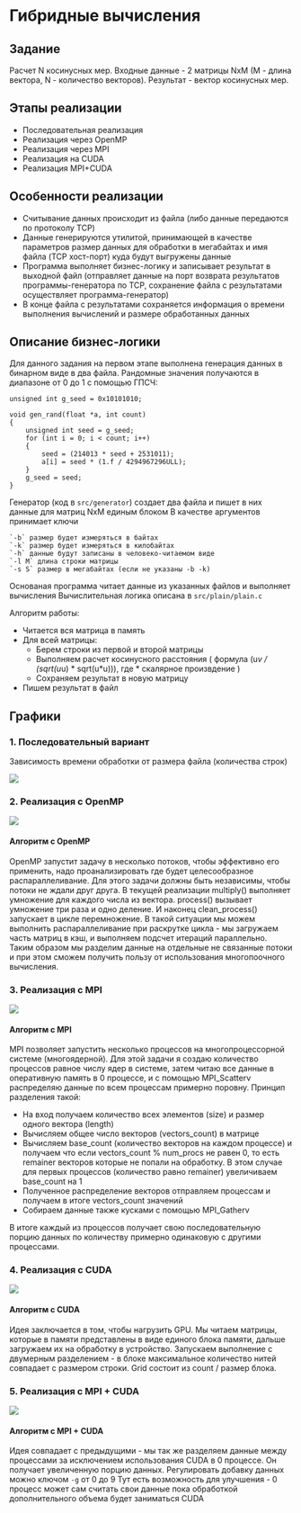 # Гибридные вычисления

## Задание

Расчет N косинусных мер. Входные данные - 2 матрицы NxM (M - длина вектора, N - количество векторов). Результат - вектор косинусных мер.

## Этапы реализации

- Последовательная реализация
- Реализация через OpenMP
- Реализация через MPI
- Реализация на CUDA
- Реализация MPI+CUDA

## Особенности реализации

- Считывание данных происходит из файла (либо данные передаются по протоколу TCP)
- Данные генерируются утилитой, принимающей в качестве параметров размер данных для обработки в мегабайтах и имя файла (TCP хост-порт) куда будут выгружены данные
- Программа выполняет бизнес-логику и записывает результат в выходной файл (отправляет данные на порт возврата результатов программы-генератора по TCP, сохранение файла с результатами осуществляет программа-генератор)
- В конце файла с результатами сохраняется информация о времени выполнения вычислений и размере обработанных данных

## Описание бизнес-логики

Для данного задания на первом этапе выполнена генерация данных в бинарном виде в два файла. Рандомные значения получаются в диапазоне от 0 до 1 с помощью ГПСЧ:

```
unsigned int g_seed = 0x10101010;

void gen_rand(float *a, int count)
{ 
    unsigned int seed = g_seed;
    for (int i = 0; i < count; i++)
    {
        seed = (214013 * seed + 2531011);
        a[i] = seed * (1.f / 4294967296ULL);
    }  
    g_seed = seed;
}
```

Генератор (код в `src/generator`) создает два файла и пишет в них данные для матриц NxM единым блоком
В качестве аргументов принимает ключи

    `-b` размер будет измеряться в байтах
    `-k` размер будет измеряться в килобайтах
    `-h` данные будут записаны в человеко-читаемом виде
    `-l M` длина строки матрицы
    `-s S` размер в мегабайтах (если не указаны -b -k)

Основаная программа читает данные из указанных файлов и выполняет вычисления
Вычислительная логика описана в `src/plain/plain.c`

Алгоритм работы:
- Читается вся матрица в память
- Для всей матрицы:
    - Берем строки из первой и второй матрицы
    - Выполняем расчет косинусного расстояния ( формула (u*v / (sqrt(u*u) * sqrt(u*u))), где * скалярное произвдение )
    - Сохраняем результат в новую матрицу
- Пишем результат в файл


## Графики

### 1. Последовательный вариант

Зависимость времени обработки от размера файла (количества строк)

![](./img/sequential.png)

### 2. Реализация с OpenMP

![](./img/openmp.png)

#### Алгоритм с OpenMP

OpenMP запустит задачу в несколько потоков, чтобы эффективно его применить, надо проанализировать где будет целесообразное распараллеливание. Для этого задачи должны быть независимы, чтобы потоки не ждали друг друга.
В текущей реализации multiply() выполняет умножение для каждого числа из вектора. process() вызывает умножение три раза и одно деление. И наконец clean_process() запускает в цикле перемножение. 
В такой ситуации мы можем выполнить распараллеливание при раскрутке цикла - мы загружаем часть матриц в кэш, и выполняем подсчет итераций параллельно.
Таким образом мы разделим данные на отдельные не связанные потоки и при этом сможем получить пользу от использования многопоочного вычисления.

### 3. Реализация с MPI

![](./img/mpi.png)

#### Алгоритм с MPI

MPI позволяет запустить несколько процессов на многопроцессорной системе (многоядерной). Для этой задачи я создаю количество процессов равное числу ядер в системе, затем читаю все данные в оперативную память в 0 процессе, и с помощью MPI_Scatterv распределяю данные по всем процессам примерно поровну.
Принцип разделения такой:
- На вход получаем количество всех элементов (size) и размер одного вектора (length)
- Вычисляем общее число векторов (vectors_count) в матрице
- Вычисляем base_count (количество векторов на каждом процессе) и получаем что если vectors_count % num_procs не равен 0, то есть remainer векторов которые не попали на обработку. В этом случае для первых процессов (количество равно remainer) увеличиваем base_count на 1
- Полученное распределение векторов отправляем процессам и получаем в итоге vectors_count значений
- Собираем данные также кусками с помощью MPI_Gatherv

В итоге каждый из процессов получает свою последовательную порцию данных по количеству примерно одинаковую с другими процессами.

### 4. Реализация с CUDA

![](./img/cuda.png)

#### Алгоритм с CUDA

Идея заключается в том, чтобы нагрузить GPU. Мы читаем матрицы, которые в памяти представлены в виде единого блока памяти, дальше загружаем их на обработку в устройство. Запускаем выполнение с двумерным разделением - в блоке максимальное количество нитей совпадает с размером строки. Grid состоит из count / размер блока.

### 5. Реализация с MPI + CUDA

![](./img/mpi_cuda.png)

#### Алгоритм с MPI + CUDA

Идея совпадает с предыдущими - мы так же разделяем данные между процессами за исключением использования CUDA в 0 процессе. Он получает увеличенную порцию данных. Регулировать добавку данных можно ключом `-g` от 0 до 9
Тут есть возможность для улучшения - 0 процесс может сам считать свои данные пока обработкой дополнительного объема будет заниматься CUDA
